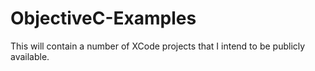 # ObjectiveC-Examples
This will contain a number of XCode projects that I intend to be publicly available.
